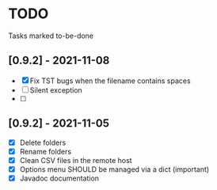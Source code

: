 # TODO
Tasks marked to-be-done

## [0.9.2] - 2021-11-08
- [X] Fix TST bugs when the filename contains spaces
- [ ] Silent exception
- [ ] 

## [0.9.2] - 2021-11-05
- [x] Delete folders
- [x] Rename folders
- [x] Clean CSV files in the remote host
- [x] Options menu SHOULD be managed via a dict (important)
- [x] Javadoc documentation
